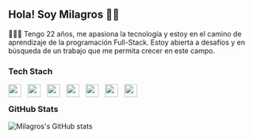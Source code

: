 ## Hola! Soy Milagros 👋🏼

👩🏽‍💻 Tengo 22 años, me apasiona la tecnología y estoy en el camino de aprendizaje de la programación Full-Stack. Estoy abierta a desafíos y en búsqueda de un trabajo que me permita crecer en este campo.


### Tech Stach

<img align="left" width="26px" style="padding-right:10px;" src="https://cdn.jsdelivr.net/gh/devicons/devicon@latest/icons/html5/html5-original.svg" />
<img align="left" width="26px" style="padding-right:10px;" src="https://cdn.jsdelivr.net/gh/devicons/devicon@latest/icons/css3/css3-original.svg" />
<img align="left" width="26px" style="padding-right:10px;" src="https://cdn.jsdelivr.net/gh/devicons/devicon@latest/icons/tailwindcss/tailwindcss-original.svg" />
<img align="left" width="26px" style="padding-right:10px;" src="https://cdn.jsdelivr.net/gh/devicons/devicon@latest/icons/javascript/javascript-original.svg" />
<img align="left" width="26px" style="padding-right:10px;" src="https://cdn.jsdelivr.net/gh/devicons/devicon@latest/icons/typescript/typescript-original.svg" />
<img align="left" width="26px" style="padding-right:10px;" src="https://cdn.jsdelivr.net/gh/devicons/devicon@latest/icons/react/react-original.svg" />
<img align="left" width="26px" style="padding-right:10px;" src="https://cdn.jsdelivr.net/gh/devicons/devicon@latest/icons/postgresql/postgresql-original.svg" /> </br>
          
### GitHub Stats          
![Milagros's GitHub stats](https://github-readme-stats.vercel.app/api?username=MilagrosSerrano&theme=tokyonight&show_icons=true)
